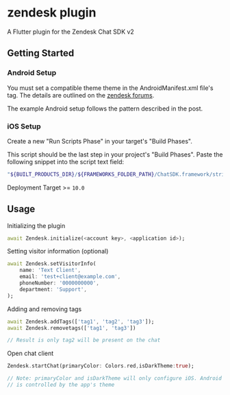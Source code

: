 # zendesk plugin

A Flutter plugin for the Zendesk Chat SDK v2

## Getting Started

### Android Setup

You must set a compatible theme theme in the AndroidManifest.xml file's <application> tag. The details are outlined on the [zendesk forums](https://develop.zendesk.com/hc/en-us/community/posts/360043932734/comments/360011819933).

The example Android setup follows the pattern described in the post.

### iOS Setup

Create a new "Run Scripts Phase" in your target's "Build Phases".

This script should be the last step in your project's "Build Phases". Paste the following snippet into the script text field:

```bash
"${BUILT_PRODUCTS_DIR}/${FRAMEWORKS_FOLDER_PATH}/ChatSDK.framework/strip-frameworks.sh"
```

Deployment Target >= `10.0`

## Usage

Initializing the plugin

```dart
await Zendesk.initialize(<account key>, <application id>);
```

Setting visitor information (optional)

```dart
await Zendesk.setVisitorInfo(
    name: 'Text Client',
    email: 'test+client@example.com',
    phoneNumber: '0000000000',
    department: 'Support',
);
```

Adding and removing tags

```dart
await Zendesk.addTags(['tag1', 'tag2', 'tag3']);
await Zendesk.removetags(['tag1', 'tag3'])

// Result is only tag2 will be present on the chat
```

Open chat client

```dart
Zendesk.startChat(primaryColor: Colors.red,isDarkTheme:true);

// Note: primaryColor and isDarkTheme will only configure iOS. Android AppBar color
// is controlled by the app's theme
```
